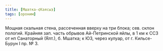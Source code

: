 ```yaml
---
title: [Мшатка-❮Каясы❯]
tags: [ороним]
---
```


Мощная скальная стена, рассеченная вверху на три блока; сев. склон пологий.
Крайняя зап. часть обрывов Ай-Петринской яйлы, в 1 км к ССЗ от нп Санаторный
(Ялт.), б. Мшатка; к ЮЗ, через кулуар, от г. Кильсе-Бурун I пр. № 3.
